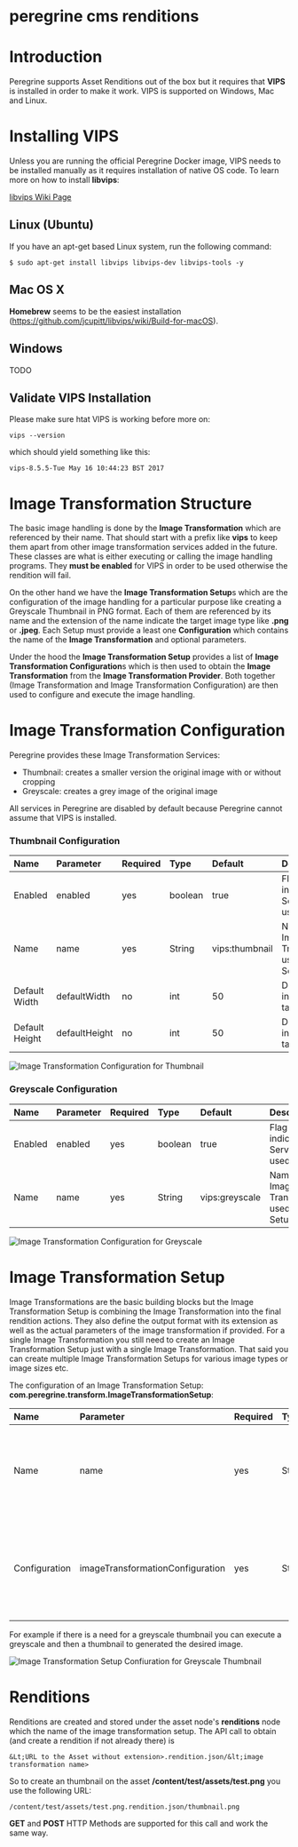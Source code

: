 # peregrine cms renditions

# Introduction

Peregrine supports Asset Renditions out of the box but it requires
that **VIPS** is installed in order to make it work. VIPS is supported
on Windows, Mac and Linux.

# Installing VIPS

Unless you are running the official Peregrine Docker image, VIPS needs to
be installed manually as it requires installation of native OS code.
To learn more on how to install **libvips**:

[libvips Wiki Page](https://github.com/jcupitt/libvips/wiki)

## Linux (Ubuntu)

If you have an apt-get based Linux system, run the following command:

```
$ sudo apt-get install libvips libvips-dev libvips-tools -y
```

## Mac OS X

**Homebrew** seems to be the easiest installation
(https://github.com/jcupitt/libvips/wiki/Build-for-macOS).

## Windows

TODO

## Validate VIPS Installation

Please make sure htat VIPS is working before more on:

    vips --version

which should yield something like this:

    vips-8.5.5-Tue May 16 10:44:23 BST 2017

# Image Transformation Structure

The basic image handling is done by the **Image Transformation** which are referenced by their
name. That should start with a prefix like **vips** to keep them apart from other image transformation
services added in the future. These classes are what is either executing or calling the image
handling programs. They **must be enabled** for VIPS in order to be used otherwise the rendition
will fail.

On the other hand we have the **Image Transformation Setup**s which are the configuration of the
image handling for a particular purpose like creating a Greyscale Thumbnail in PNG format. Each
of them are referenced by its name and the extension of the name indicate the target image type
like **.png** or **.jpeg**. Each Setup must provide a least one **Configuration** which contains
the name of the **Image Transformation** and optional parameters.

Under the hood the **Image Transformation Setup** provides a list of **Image Transformation Configuration**s
which is then used to obtain the **Image Transformation** from the **Image Transformation Provider**.
Both together (Image Transformation and Image Transformation Configuration) are then used to
configure and execute the image handling.

# Image Transformation Configuration

Peregrine provides these Image Transformation Services:

-   Thumbnail: creates a smaller version the original image with or without cropping
-   Greyscale: creates a grey image of the original image

All services in Peregrine are disabled by default because
Peregrine cannot assume that VIPS is installed.

### Thumbnail Configuration

| Name           | Parameter     | Required | Type    | Default        | Description                                         |
| :------------- | :------------ | :------- | :------ | :------------- | :-------------------------------------------------- |
| Enabled        | enabled       | yes      | boolean | true           | Flag to indicate if the Service can be used or not  |
| Name           | name          | yes      | String  | vips:thumbnail | Name of the Image Transformation used for the Setup |
| Default Width  | defaultWidth  | no       | int     | 50             | Default Width in pixels of the target image         |
| Default Height | defaultHeight | no       | int     | 50             | Default Height in pixels of the target image        |

![Image Transformation Configuration for Thumbnail](renditions.image.transformation.configuration.thumbnail.png)

### Greyscale Configuration

| Name    | Parameter | Required | Type    | Default        | Description                                         |
| :------ | :-------- | :------- | :------ | :------------- | :-------------------------------------------------- |
| Enabled | enabled   | yes      | boolean | true           | Flag to indicate if the Service can be used or not  |
| Name    | name      | yes      | String  | vips:greyscale | Name of the Image Transformation used for the Setup |

![Image Transformation Configuration for Greyscale](renditions.image.transformation.configuration.greyscale.png)

# Image Transformation Setup

Image Transformations are the basic building blocks but the Image Transformation Setup is combining the
Image Transformation into the final rendition actions. They also define the output format with its extension
as well as the actual parameters of the image transformation if provided.
For a single Image Transformation you still need to create an Image Transformation Setup just with a single
Image Transformation. That said you can create multiple Image Transformation Setups for various image types
or image sizes etc.

The configuration of an Image Transformation Setup: **com.peregrine.transform.ImageTransformationSetup**:

| Name          | Parameter                        | Required | Type   | Default | Description                                                                                                             |
| :------------ | :------------------------------- | :------- | :----- | :------ | :---------------------------------------------------------------------------------------------------------------------- |
| Name          | name                             | yes      | String | none    | Name of the Image Transformation Setup. You need to provide an extension for the target image type                      |
| Configuration | imageTransformationConfiguration | yes      | String | none    | List of Image Transformation in the format: transformation=&lt;transformation name>[\|parameter name=parameter value]\* |

For example if there is a need for a greyscale thumbnail you can execute a greyscale and then a thumbnail
to generated the desired image.

![Image Transformation Setup Confiuration for Greyscale Thumbnail](renditions.image.transformation.setup.configuration.greyThumbnail.png)

# Renditions

Renditions are created and stored under the asset node's **renditions** node which the name of the
image transformation setup. The API call to obtain (and create a rendition if not already there) is

    &Lt;URL to the Asset without extension>.rendition.json/&lt;image transformation name>

So to create an thumbnail on the asset **/content/test/assets/test.png** you use the following URL:

    /content/test/assets/test.png.rendition.json/thumbnail.png

**GET** and **POST** HTTP Methods are supported for this call and work the same way.
